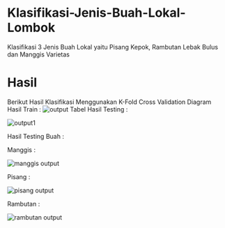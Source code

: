 # Klasifikasi-Jenis-Buah-Lokal-Lombok
Klasifikasi 3 Jenis Buah Lokal yaitu Pisang Kepok, Rambutan Lebak Bulus dan Manggis Varietas

# Hasil
Berikut Hasil Klasifikasi Menggunakan K-Fold Cross Validation
Diagram Hasil Train :
![output](https://github.com/user-attachments/assets/4c06e943-c5f3-48fc-b6f9-e103121fe6ef)
Tabel Hasil Testing :

![output1](https://github.com/user-attachments/assets/af1448d4-ab76-4192-919b-e15ee3e6400d)


Hasil Testing Buah :

Manggis    : 

![manggis output](https://github.com/user-attachments/assets/f3c2c4e2-26d8-4fe1-8c36-104ec41fa3a6)

Pisang     : 

![pisang output](https://github.com/user-attachments/assets/4d181af8-eb92-4383-baef-3ad3115f6529)

Rambutan   : 

![rambutan output](https://github.com/user-attachments/assets/8c4355b1-51be-4b5e-9e9e-93e394b167b4)




